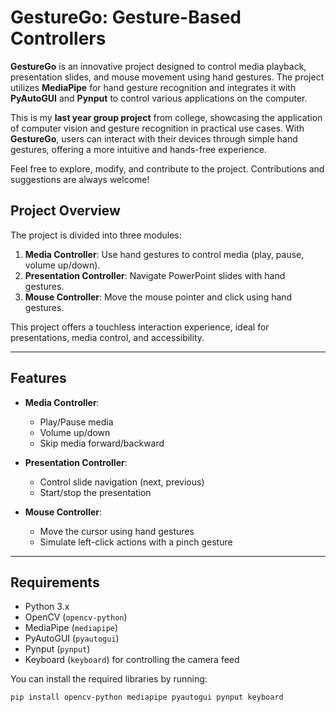 # GestureGo: Gesture-Based Controllers

**GestureGo** is an innovative project designed to control media playback, presentation slides, and mouse movement using hand gestures. The project utilizes **MediaPipe** for hand gesture recognition and integrates it with **PyAutoGUI** and **Pynput** to control various applications on the computer. 

This is my **last year group project** from college, showcasing the application of computer vision and gesture recognition in practical use cases. With **GestureGo**, users can interact with their devices through simple hand gestures, offering a more intuitive and hands-free experience.

Feel free to explore, modify, and contribute to the project. Contributions and suggestions are always welcome!


## Project Overview

The project is divided into three modules:

1. **Media Controller**: Use hand gestures to control media (play, pause, volume up/down).
2. **Presentation Controller**: Navigate PowerPoint slides with hand gestures.
3. **Mouse Controller**: Move the mouse pointer and click using hand gestures.

This project offers a touchless interaction experience, ideal for presentations, media control, and accessibility.

---

## Features

- **Media Controller**: 
  - Play/Pause media
  - Volume up/down
  - Skip media forward/backward
  
- **Presentation Controller**: 
  - Control slide navigation (next, previous)
  - Start/stop the presentation

- **Mouse Controller**: 
  - Move the cursor using hand gestures
  - Simulate left-click actions with a pinch gesture

---

## Requirements

- Python 3.x
- OpenCV (`opencv-python`)
- MediaPipe (`mediapipe`)
- PyAutoGUI (`pyautogui`)
- Pynput (`pynput`)
- Keyboard (`keyboard`) for controlling the camera feed

You can install the required libraries by running:

```bash
pip install opencv-python mediapipe pyautogui pynput keyboard
